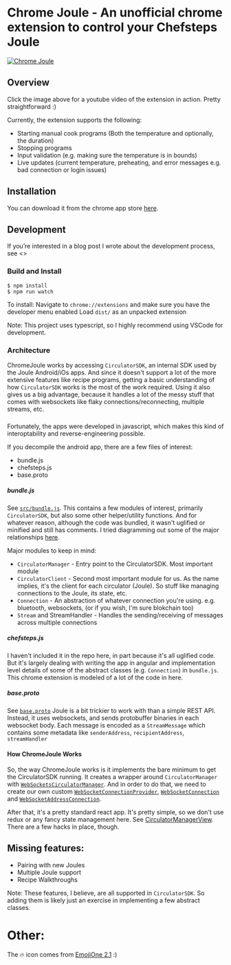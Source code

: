 # Chrome Joule - An unofficial chrome extension to control your Chefsteps Joule
[![Chrome Joule ](https://i.imgur.com/ru521YW.png)](https://www.youtube.com/watch?v=goPv_ClIndM "Chrome Joule Video")
## Overview
Click the image above for a youtube video of the extension in action. Pretty straightforward :)

Currently, the extension supports the following:
* Starting manual cook programs (Both the temperature and optionally, the duration)
* Stopping programs
* Input validation (e.g. making sure the temperature is in bounds)
* Live updates (current temperature, preheating, and error messages e.g. bad connection or login issues)

## Installation 
You can download it from the chrome app store
[here](https://chrome.google.com/webstore/detail/chrome-joule/lifggfcoblmpbobfobpfhhjkiempjckn).

## Development
If you’re interested in a blog post I wrote about the development process, see <>

### Build and Install

```
$ npm install
$ npm run watch
```
To install:
Navigate to `chrome://extensions` and make sure you have the developer menu enabled
Load `dist/` as an unpacked extension

Note: This project uses typescript, so I highly recommend using VSCode for development.

### Architecture
ChromeJoule works by accessing `CirculatorSDK`, an internal SDK used by the Joule Android/iOs apps. And since it doesn't support a lot of the more extensive features like recipe programs, getting a basic understanding of how `CirculatorSDK` works is the most of the work required. Using it also gives us a big advantage, because it handles a lot of the messy stuff that comes with websockets like flaky connections/reconnecting, multiple streams, etc.

###  
Fortunately, the apps were developed in javascript, which makes this kind of interoptability and reverse-engineering possible.

If you decompile the android app, there are a few files of interest:
* bundle.js
* chefsteps.js
* base.proto

##### bundle.js
See [`src/bundle.js`](https://github.com/dennisli92/chromeJoule/blob/master/src/bundle.js). This contains a few modules of interest, primarily `CirculatorSDK`, but also some other helper/utility functions. And for whatever reason, although the code was bundled, it wasn't uglified or minified and still has comments. I tried diagramming out some of the major relationships [here](https://i.imgur.com/QFgDqay.png).

Major modules to keep in mind:
* `CirculatorManager` - Entry point to the CirculatorSDK. Most important module
* `CirculatorClient` - Second most important module for us. As the name implies, it's the client for each circulator (Joule). So stuff like managing connections to the Joule, its state, etc.
* `Connection` - An abstraction of whatever connection you're using. e.g. bluetooth, websockets, (or if you wish, I'm sure blokchain too)
* `Stream` and StreamHandler - Handles the sending/receiving of messages across multiple connections

##### chefsteps.js
I haven't included it in the repo here, in part because it's all uglified code. But it's largely dealing with writing the app in angular and implementation level details of some of the abstract classes (e.g. `Connection`) in `bundle.js`. This chrome extension is modeled of a lot of the code in here.

##### base.proto
See [`base.proto`](https://github.com/dennisli92/chromeJoule/blob/master/dist/protobuf-files/base.proto)
Joule is a bit trickier to work with than a simple REST API. Instead, it uses websockets, and sends protobuffer binaries in each websocket body. Each message is encoded as a `StreamMessage` which contains some metadata like `senderAddress`, `recipientAddress`, `streamHandler`

#### How ChromeJoule Works
So, the way ChromeJoule works is it implements the bare minimum to get the CirculatorSDK running. It creates a wrapper around `CirculatorManager` with [`WebSocketsCirculatorManager`](https://github.com/dennisli92/chromeJoule/blob/master/src/WebSocketsCirculatorManager.ts). And in order to do that, we need to create our own custom [`WebSocketConnectionProvider`](https://github.com/dennisli92/chromeJoule/blob/master/src/WebSocketConnectionProvider.ts), [`WebSocketConnection`](https://github.com/dennisli92/chromeJoule/blob/master/src/WebSocketConnection.ts) and [`WebSocketAddressConnection`](https://github.com/dennisli92/chromeJoule/blob/master/src/WebSocketAddressConnection.ts).

After that, it's a pretty standard react app. It's pretty simple, so we don't use redux or any fancy state management here. See [CirculatorManagerView](https://github.com/dennisli92/chromeJoule/blob/master/src/CirculatorManagerView.tsx). There are a few hacks in place, though.

## Missing features:
* Pairing with new Joules
* Multiple Joule support
* Recipe Walkthroughs

Note: These features, I believe, are all supported in `CirculatorSDK`. So adding them is likely just an exercise in implementing a few abstract classes. 

# Other: 
The 🔥 icon comes from [EmojiOne 2.1](https://github.com/emojione/emojione) :)
